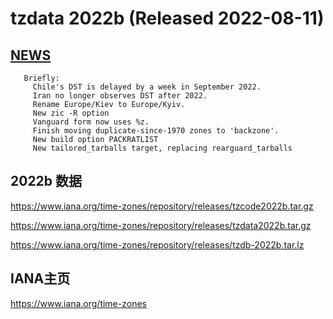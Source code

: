 

# tzdata 2022b (Released 2022-08-11)

## [NEWS](https://mm.icann.org/pipermail/tz-announce/2022-August/000071.html)
```
   Briefly:
     Chile's DST is delayed by a week in September 2022.
     Iran no longer observes DST after 2022.
     Rename Europe/Kiev to Europe/Kyiv.
     New zic -R option
     Vanguard form now uses %z.
     Finish moving duplicate-since-1970 zones to 'backzone'.
     New build option PACKRATLIST
     New tailored_tarballs target, replacing rearguard_tarballs
```




## 2022b 数据
 https://www.iana.org/time-zones/repository/releases/tzcode2022b.tar.gz
 
 https://www.iana.org/time-zones/repository/releases/tzdata2022b.tar.gz
 
 https://www.iana.org/time-zones/repository/releases/tzdb-2022b.tar.lz


## IANA主页
https://www.iana.org/time-zones


